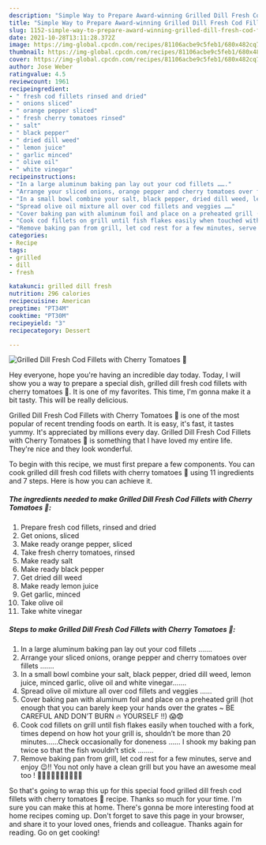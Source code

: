 ```yaml
---
description: "Simple Way to Prepare Award-winning Grilled Dill Fresh Cod Fillets with Cherry Tomatoes 🍅"
title: "Simple Way to Prepare Award-winning Grilled Dill Fresh Cod Fillets with Cherry Tomatoes 🍅"
slug: 1152-simple-way-to-prepare-award-winning-grilled-dill-fresh-cod-fillets-with-cherry-tomatoes
date: 2021-10-28T13:11:28.372Z
image: https://img-global.cpcdn.com/recipes/81106acbe9c5feb1/680x482cq70/grilled-dill-fresh-cod-fillets-with-cherry-tomatoes-recipe-main-photo.jpg
thumbnail: https://img-global.cpcdn.com/recipes/81106acbe9c5feb1/680x482cq70/grilled-dill-fresh-cod-fillets-with-cherry-tomatoes-recipe-main-photo.jpg
cover: https://img-global.cpcdn.com/recipes/81106acbe9c5feb1/680x482cq70/grilled-dill-fresh-cod-fillets-with-cherry-tomatoes-recipe-main-photo.jpg
author: Jose Weber
ratingvalue: 4.5
reviewcount: 1961
recipeingredient:
- " fresh cod fillets rinsed and dried"
- " onions sliced"
- " orange pepper sliced"
- " fresh cherry tomatoes rinsed"
- " salt"
- " black pepper"
- " dried dill weed"
- " lemon juice"
- " garlic minced"
- " olive oil"
- " white vinegar"
recipeinstructions:
- "In a large aluminum baking pan lay out your cod fillets ……."
- "Arrange your sliced onions, orange pepper and cherry tomatoes over fillets ……."
- "In a small bowl combine your salt, black pepper, dried dill weed, lemon juice, minced garlic, olive oil and white vinegar……."
- "Spread olive oil mixture all over cod fillets and veggies ……"
- "Cover baking pan with aluminum foil and place on a preheated grill (hot enough that you can barely keep your hands over the grates ~ BE CAREFUL AND DON’T BURN 🔥 YOURSELF !!) 😱😨"
- "Cook cod fillets on grill until fish flakes easily when touched with a fork, times depend on how hot your grill is, shouldn’t be more than 20 minutes……Check occasionally for doneness …… I shook my baking pan twice so that the fish wouldn’t stick …….."
- "Remove baking pan from grill, let cod rest for a few minutes, serve and enjoy 😉!! You not only have a clean grill but you have an awesome meal too ! 🤩🤩🤩🤩🤩🤩🤩🤩🤩🤩"
categories:
- Recipe
tags:
- grilled
- dill
- fresh

katakunci: grilled dill fresh 
nutrition: 296 calories
recipecuisine: American
preptime: "PT34M"
cooktime: "PT30M"
recipeyield: "3"
recipecategory: Dessert

---
```



![Grilled Dill Fresh Cod Fillets with Cherry Tomatoes 🍅](https://img-global.cpcdn.com/recipes/81106acbe9c5feb1/680x482cq70/grilled-dill-fresh-cod-fillets-with-cherry-tomatoes-recipe-main-photo.jpg)

Hey everyone, hope you're having an incredible day today. Today, I will show you a way to prepare a special dish, grilled dill fresh cod fillets with cherry tomatoes 🍅. It is one of my favorites. This time, I'm gonna make it a bit tasty. This will be really delicious.

Grilled Dill Fresh Cod Fillets with Cherry Tomatoes 🍅 is one of the most popular of recent trending foods on earth. It is easy, it's fast, it tastes yummy. It's appreciated by millions every day. Grilled Dill Fresh Cod Fillets with Cherry Tomatoes 🍅 is something that I have loved my entire life. They're nice and they look wonderful.




To begin with this recipe, we must first prepare a few components. You can cook grilled dill fresh cod fillets with cherry tomatoes 🍅 using 11 ingredients and 7 steps. Here is how you can achieve it.

<!--inarticleads1-->

##### The ingredients needed to make Grilled Dill Fresh Cod Fillets with Cherry Tomatoes 🍅:

1. Prepare  fresh cod fillets, rinsed and dried
1. Get  onions, sliced
1. Make ready  orange pepper, sliced
1. Take  fresh cherry tomatoes, rinsed
1. Make ready  salt
1. Make ready  black pepper
1. Get  dried dill weed
1. Make ready  lemon juice
1. Get  garlic, minced
1. Take  olive oil
1. Take  white vinegar




<!--inarticleads2-->

##### Steps to make Grilled Dill Fresh Cod Fillets with Cherry Tomatoes 🍅:

1. In a large aluminum baking pan lay out your cod fillets …….
1. Arrange your sliced onions, orange pepper and cherry tomatoes over fillets …….
1. In a small bowl combine your salt, black pepper, dried dill weed, lemon juice, minced garlic, olive oil and white vinegar…….
1. Spread olive oil mixture all over cod fillets and veggies ……
1. Cover baking pan with aluminum foil and place on a preheated grill (hot enough that you can barely keep your hands over the grates ~ BE CAREFUL AND DON’T BURN 🔥 YOURSELF !!) 😱😨
1. Cook cod fillets on grill until fish flakes easily when touched with a fork, times depend on how hot your grill is, shouldn’t be more than 20 minutes……Check occasionally for doneness …… I shook my baking pan twice so that the fish wouldn’t stick ……..
1. Remove baking pan from grill, let cod rest for a few minutes, serve and enjoy 😉!! You not only have a clean grill but you have an awesome meal too ! 🤩🤩🤩🤩🤩🤩🤩🤩🤩🤩




So that's going to wrap this up for this special food grilled dill fresh cod fillets with cherry tomatoes 🍅 recipe. Thanks so much for your time. I'm sure you can make this at home. There's gonna be more interesting food at home recipes coming up. Don't forget to save this page in your browser, and share it to your loved ones, friends and colleague. Thanks again for reading. Go on get cooking!

